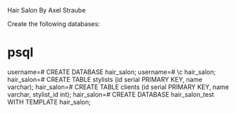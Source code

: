 Hair Salon
By Axel Straube

Create the following databases:

# psql
username=# CREATE DATABASE hair_salon;
username=# \c hair_salon;
hair_salon=# CREATE TABLE stylists (id serial PRIMARY KEY, name varchar);
hair_salon=# CREATE TABLE clients (id serial PRIMARY KEY, name varchar, stylist_id int);
hair_salon=# CREATE DATABASE hair_salon_test WITH TEMPLATE hair_salon;

